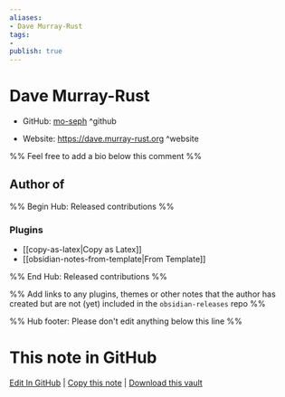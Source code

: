 ```yaml
---
aliases:
- Dave Murray-Rust
tags:
- 
publish: true
---
```


# Dave Murray-Rust

- GitHub: [mo-seph](https://github.com/mo-seph/) ^github
<!-- - Discord: `@` ^discord-->
- Website: <https://dave.murray-rust.org> ^website
<!-- - [[Publish sites|Publish site]]: ^publish-->

%% Feel free to add a bio below this comment %%


## Author of

%% Begin Hub: Released contributions %%
### Plugins
- [[copy-as-latex|Copy as Latex]]
- [[obsidian-notes-from-template|From Template]]

%% End Hub: Released contributions %%

%% Add links to any plugins, themes or other notes that the author has created but are not (yet) included in the `obsidian-releases` repo %%

<!--
### Unlisted plugins
-->

<!--
### Others
-->

<!--
## Sponsor this author

- [[GitHub sponsors]]: [Sponsor @mo-seph on GitHub Sponsors](https://github.com/sponsors/mo-seph) ^github-sponsor
- [[Buy me a coffee]]: ^buy-me-a-coffee
- [[PayPal]]: ^paypal
- [[Patreon]]: ^patreon

-->

<!--
## Follow this author
-->

<!-- - [[YouTube Channels|On YouTube]]: <https://> ^youtube-->
<!-- - Twitter: <https://> ^twitter-->
<!-- - ... -->

%% Hub footer: Please don't edit anything below this line %%

# This note in GitHub

<span class="git-footer">[Edit In GitHub](https://github.dev/obsidian-community/obsidian-hub/blob/main/01%20-%20Community/People/mo-seph.md "git-hub-edit-note") | [Copy this note](https://raw.githubusercontent.com/obsidian-community/obsidian-hub/main/01%20-%20Community/People/mo-seph.md "git-hub-copy-note") | [Download this vault](https://github.com/obsidian-community/obsidian-hub/archive/refs/heads/main.zip "git-hub-download-vault") </span>
